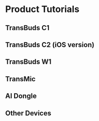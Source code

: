 # Product Tutorials

## TransBuds C1

<DocCard :cards="[
  {
    title: 'Using TransBuds C1 on Android',
    description: '',
    avatar: '/img/安卓_手机.png',
    path: '/en/readme/android-c1'
  },
  {
    title: 'Using TransBuds C1 on Windows',
    description: '',
    avatar: '/img/电脑.png',
    path: '/en/readme/windows-c1'
  },
  {
    title: 'Using TransBuds C1 on macOS',
    description: '',
    avatar: '/img/苹果电脑.png',
    path: '/en/readme/macos-c1'
  }
]" />

## TransBuds C2 (iOS version)

<DocCard :cards="[
  {
    title: 'Using TransBuds C2 on Android(iOS version)',
    description: '',
    avatar: '/img/安卓_手机.png',
    path: '/en/readme/android-c2'
  },
  {
    title: 'Using TransBuds C2 on Windows(iOS version)',
    description: '',
    avatar: '/img/电脑.png',
    path: '/en/readme/windows-c2'
  },
  {
    title: 'Using TransBuds C2 on macOS(iOS version)',
    description: '',
    avatar: '/img/苹果电脑.png',
    path: '/en/readme/macos-c2'
  },
  {
    title: 'Using TransBuds C2 on iOS(iOS version)',
    description: '',
    avatar: '/img/iOS.png',
    path: '/en/readme/ios-c2'
  }
]" />

## TransBuds W1

<DocCard :cards="[
  {
    title: 'TransBuds W1 Guide for Android',
    description: '',
    avatar: '/img/安卓_手机.png',
    path: '/en/readme/android-w1'
  },
  {
    title: 'TransBuds W1 Guide for Windows',
    description: '',
    avatar: '/img/电脑.png',
    path: '/en/readme/windows-w1'
  },
  {
    title: 'TransBuds W1 Guide for macOS',
    description: '',
    avatar: '/img/苹果电脑.png',
    path: '/en/readme/macos-w1'
  }
]" />

## TransMic

<DocCard :cards="[
  {
    title: 'Using TransMic on Android',
    description: '',
    avatar: '/img/安卓_手机.png',
    path: '/en/readme/android-m1'
  },
  {
    title: 'Using TransMic on Windows',
    description: '',
    avatar: '/img/电脑.png',
    path: '/en/readme/windows-m1'
  },
  {
    title: 'Using TransMic on macOS',
    description: '',
    avatar: '/img/苹果电脑.png',
    path: '/en/readme/macos-m1'
  }
]" />

## AI Dongle

<DocCard :cards="[
  {
    title: 'Using AI Dongle on Android',
    description: '',
    avatar: '/img/安卓_手机.png',
    path: '/en/readme/android-d1'
  },
  {
    title: 'Using AI Dongle on Windows',
    description: '',
    avatar: '/img/电脑.png',
    path: '/en/readme/windows-d1'
  },
  {
    title: 'Using AI Dongle on macOS',
    description: '',
    avatar: '/img/苹果电脑.png',
    path: '/en/readme/macos-d1'
  }
]" />

## Other Devices

<DocCard :cards="[
  {
    title: 'Bluetooth receiver',
    description: '',
    avatar: '/img/接收器.png',
    path: '/en/readme/iphone-custom'
  },
]" />
